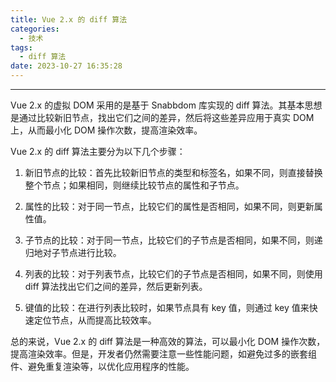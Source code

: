 ```yaml
---
title: Vue 2.x 的 diff 算法
categories:
  - 技术
tags:
  - diff 算法
date: 2023-10-27 16:35:28
---
```


---

Vue 2.x 的虚拟 DOM 采用的是基于 Snabbdom 库实现的 diff 算法。其基本思想是通过比较新旧节点，找出它们之间的差异，然后将这些差异应用于真实 DOM 上，从而最小化 DOM 操作次数，提高渲染效率。

Vue 2.x 的 diff 算法主要分为以下几个步骤：

1. 新旧节点的比较：首先比较新旧节点的类型和标签名，如果不同，则直接替换整个节点；如果相同，则继续比较节点的属性和子节点。

2. 属性的比较：对于同一节点，比较它们的属性是否相同，如果不同，则更新属性值。

3. 子节点的比较：对于同一节点，比较它们的子节点是否相同，如果不同，则递归地对子节点进行比较。

4. 列表的比较：对于列表节点，比较它们的子节点是否相同，如果不同，则使用 diff 算法找出它们之间的差异，然后更新列表。

5. 键值的比较：在进行列表比较时，如果节点具有 key 值，则通过 key 值来快速定位节点，从而提高比较效率。

总的来说，Vue 2.x 的 diff 算法是一种高效的算法，可以最小化 DOM 操作次数，提高渲染效率。但是，开发者仍然需要注意一些性能问题，如避免过多的嵌套组件、避免重复渲染等，以优化应用程序的性能。
